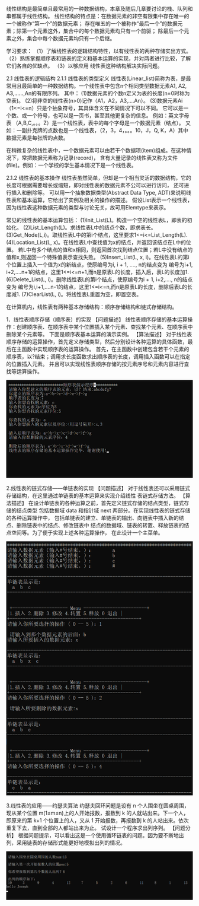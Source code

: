 线性结构是最简单且最常用的一种数据结构，本章及随后几章要讨论的栈、队列和串都属于线性结构。
线性结构的特点是：在数据元素的非空有限集中存在唯一的一个被称作“第一个”的数据元素；
存在唯五的一个被称作“最后一个”的数据元素；除第一个元素这外，集合中的每个数据元素均只有一个前驱；
除最后一个元素之外，集合中每个数据元素均只有一个后继。

学习要求：
（1）了解线性表的逻辑结构特性，以有线性表的两种存储实出方式。
（2）熟练掌握顺序表和链表的定义和基本运算的实现，并对两者进行比较，了解它们各自的优缺点。
（3）以够应用 线性表这种结构解决实际问题。

2.1 线性表的逻辑结构
2.1.1 线性表的类型定义
线性表(Linear_list)简称为表，是最常用且最简单的一种数据结构。一个线性表中包含n个相同类型数据无素A1, A2, A3,......,An的有限序列。
其中：
(1)数据元素的个数n定义为表的长度(n=0时称为空表)。
(2)将非空的线性表(n>0)记作（A1，A2，A3,....An）。
(3)数据元素Ai（1<=i<=n）只是个抽象符号，其具体含义在不同情况下可以不同。
它可以是一个数、或一个符号，也可以是一页书，甚至其他更复杂的信息。
例如：英文字母表 （A,B,C,。。。Z）是一个线性表，表中的每个字母是一个数据元素（结点）。
又如：一副扑克牌的点数也是一个线性表，（2，3，4，。。。10，J，Q, K，A）其中数据元素是每张牌的点数。

在稍微复杂的线性表中，一个数据元素可以由若干个数据项(item)组成。在这种情况下，常把数据元素称为记录(record)，
含有大量记录的线性表又称为文件(file)。例如：一个学校的学生基本情况下是一个线性表。


2.1.2 线性表的基本操作
线性表虽然简单，但却是一个相当灵活的数据结构，它的长度可根据需要增长或缩短，即对线性表的数据元素不公可以进行访问，
还可进行插入和删除等。
可以用一个抽象数据类型(Abstract Data Type, ADT)来说明线性表和基本运算，它给出了实例及相关的操作的描述。
假设List表示一个线性表，因为线性表这种数据元素的类型与讨论无关，故可用Elemtype来表示。

常见的线性表的基本运算包括：
(1)Init_List(L)。构造一个空的线性表L，即表的初始化。
(2)List_Length(L)。求线性表L中的结点个数，即求表长。
(3)Get_Node(L,i)。取线性表L中的第i个结点，这里要求1<=i<=List_Length(L).
(4)Location_List(L, x)。在线性表L中查找值为x的结点，并返回该结点在L中的位置。
若L中有多个结点的值和x相同，则返回首次找到结点位置；若L中没有结点的值和x,则返回一个特殊值表示查找失败。
(5)Insert_List(L, x, i)。在线性表L的第i个位置上插入一个值为x的新结点，使原编号为i, i + 1, ...., n的结点变为
编号为i+1, i+2,....n+1的结点，这里1<=i<=n+1,而n是原表L的长度，插入后，表L的长度加1.
(6)Delete_List(L, i)。删除线性表L的第i个结点，使原编号为i + 1, i+2,...., n的结点变为
编号为i,i+1,....n-1的结点，这里1<=i<=n,而n是原表L的长度，删除后表L的长度减1.
(7)ClearList(L, i)。将线性表L重置为空，即置空表。

在计算机内，线性表有两种基本存储结构：顺序存储结构和链式存储结构。



1．线性表顺序存储（顺序表）的实现
【问题描述】
线性表顺序存储的基本运算操作：创建顺序表、在顺序表中某个位置插入某个元素、查找某个元素、在顺序表中删除某个元素等。
下面是顺序表基本运算的演示实例。
【算法描述】
对于线性表顺序存储的运算操作，首先定义存储类型，然后分别设计各种运算的具体函数，最后在主函数中实现顺序表的运算操作。
首先，在主函数中创建包含若干个元素的顺序表，以?结束；调用求长度函数求出顺序表的长度，调用插入函数可以在指定的位置插入元素。
并且可以实现线性表顺序存储的按元素序号和元素内容进行查找等运算操作。


![image](https://github.com/ScottYijun/DataStructures/blob/master/chapter02/sequenceTable.png)


2.线性表的链式存储——单链表的实现
【问题描述】
对于线性表还可以采用链式存储结构，在这里通过单链表的基本运算来实现介绍线性
表链式存储方法。
【算法描述】
在设计单链表的各种运算之前，首先定义链式存储的结点类型，链式存储的结点类型
包括数据域 data 和指针域 next 两部分。在实现线性表的链式存储的各种运算操作中，
包括单链表的建立、单链表的输出、向链表中插入新的结点、删除链表中的结点、修改链表中
结点的数据域、链表的转置、释放链表的结点空间等。为了便于实现上述各种运算操作，
在此设计一个主菜单。


![image](https://github.com/ScottYijun/DataStructures/blob/master/chapter02/listTable.png)


3.线性表的应用——约瑟夫算法
约瑟夫回环问题是设有 n 个人围坐在圆桌周围，现从某个位置 m(1≤m≤n)上的人开始报数，报数到 k 的人就站出来。下一个人，
即原来的第 k+1 个位置上的人，又从 1 开始报数，再报数到 k 的人站出来。依次重复下去，直到全部的人都站出来为止。
试设计一个程序求出列序列。
【问题分析】
根据问题提示，可以看出这是一个使用循环链表的问题。因为要不断地出列，采用链表的存储形式能更好地模拟出列的情况。


![image](https://github.com/ScottYijun/DataStructures/blob/master/chapter02/joseph.png)


